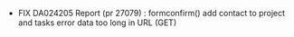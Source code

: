 - FIX DA024205 Report (pr 27079) : formconfirm() add contact to project and tasks error data too long in URL (GET)